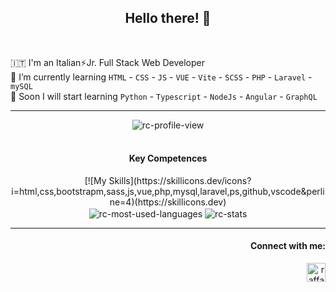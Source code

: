 <h2 align="center"> Hello there! 👋 </h2>

<br>

🇮🇹 I'm an Italian⚡Jr. Full Stack Web Developer  
🌱 I’m currently learning `HTML` - `CSS` - `JS` - `VUE` - `Vite` - `SCSS` - `PHP` - `Laravel` - `mySQL`   
🔭 Soon I will start learning `Python` - `Typescript` - `NodeJs` - `Angular` - `GraphQL`

---

<div align="center">
<img src="https://komarev.com/ghpvc/?username=raffaele-catalano&color=blue&style=plastic&label=PROFILE+VIEWS" alt="rc-profile-view" title="rc-profile-view" align="center" />
</div>

<br>

<div align="center">
  <h4>Key Competences</h4>
  [![My Skills](https://skillicons.dev/icons?i=html,css,bootstrapm,sass,js,vue,php,mysql,laravel,ps,github,vscode&perline=4)(https://skillicons.dev)
</div>

<div align="center">
<img src="https://github-readme-stats.vercel.app/api/top-langs?username=raffaele-catalano&show_icons=true&theme=dark&locale=en&layout=compact" align="center" alt="rc-most-used-languages" title="rc-most-used-languages" />
<img src="https://github-readme-stats.vercel.app/api?username=raffaele-catalano&show_icons=true&theme=dark&locale=en" align="center" alt="rc-stats" title="rc-stats" />
</div>

---

<div>
<h4 align="right">Connect with me:</h4>
<p align="right">
<a href="https://www.linkedin.com/in/raffaele-catalano/" target="blank"><img align="center" src="https://raw.githubusercontent.com/rahuldkjain/github-profile-readme-generator/master/src/images/icons/Social/linked-in-alt.svg" alt="raffaele-catalano" height="30" width="30" /></a>
</p>
</div>
<!--
**raffaele-catalano/raffaele-catalano** is a ✨ _special_ ✨ repository because its `README.md` (this file) appears on your GitHub profile.

Here are some ideas to get you started:

- 🔭 I’m currently working on ...
- 🌱 I’m currently learning ...
- 👯 I’m looking to collaborate on ...
- 🤔 I’m looking for help with ...
- 💬 Ask me about ...
- 📫 How to reach me: ...
- 😄 Pronouns: ...
- ⚡ Fun fact: ...
-->
